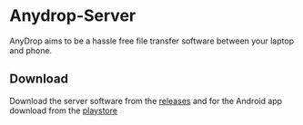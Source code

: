 # Anydrop-Server

AnyDrop aims to be a hassle free file transfer software between your laptop and phone. 

## Download
Download the server software from the [releases](https://github.com/judeosbert/anydrop-desktop/releases) and for the Android app download from the [playstore](https://play.google.com/store/apps/details?id=labs.kleptomaniac.AnyDrop&hl=en)
